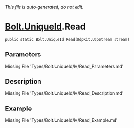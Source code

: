 *This file is auto-generated, do not edit.*

# [Bolt.UniqueId](Types/Bolt.UniqueId.md).Read
`public static Bolt.UniqueId Read(UdpKit.UdpStream stream)`
## Parameters
Missing File 'Types/Bolt.UniqueId/M/Read_Parameters.md'
## Description
Missing File 'Types/Bolt.UniqueId/M/Read_Description.md'
## Example
Missing File 'Types/Bolt.UniqueId/M/Read_Example.md'
